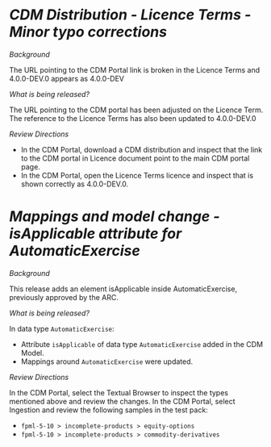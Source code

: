 # *CDM Distribution - Licence Terms - Minor typo corrections*

_Background_

The URL pointing to the CDM Portal link is broken in the Licence Terms and 4.0.0-DEV.0 appears as 4.0.0-DEV

_What is being released?_

The URL pointing to the CDM portal has been adjusted on the Licence Term. The reference to the Licence Terms has also been updated to 4.0.0-DEV.0

_Review Directions_

- In the CDM Portal, download a CDM distribution and inspect that the link to the CDM portal in Licence document point to the main CDM portal page.
- In the CDM Portal, open the Licence Terms licence and inspect that is shown correctly as 4.0.0-DEV.0.

# *Mappings and model change - isApplicable attribute for AutomaticExercise*

_Background_

This release adds an element isApplicable inside AutomaticExercise, previously approved by the ARC.

_What is being released?_

In data type `AutomaticExercise`:

- Attribute `isApplicable` of data type `AutomaticExercise` added in the CDM Model.
- Mappings around `AutomaticExercise` were updated.

_Review Directions_

In the CDM Portal, select the Textual Browser to inspect the types mentioned above and review the changes.
In the CDM Portal, select Ingestion and review the following samples in the test pack: 

* `fpml-5-10 > incomplete-products > equity-options` 
* `fpml-5-10 > incomplete-products > commodity-derivatives` 

